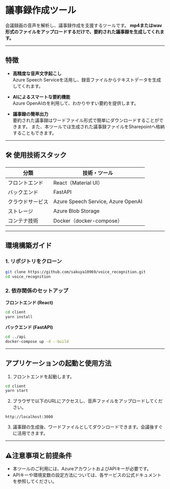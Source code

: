 # 議事録作成ツール

会議録画の音声を解析し、議事録作成を支援するツールです。
**mp4またはwav形式のファイルをアップロードするだけで、要約された議事録を生成してくれます。**

---

## 特徴

- **高精度な音声文字起こし**  
  Azure Speech Serviceを活用し、録音ファイルからテキストデータを生成してくれます。

- **AIによるスマートな要約機能**  
  Azure OpenAIのを利用して、わかりやすい要約を提供します。

- **議事録の簡単出力**  
  要約された議事録はワードファイル形式で簡単にダウンロードすることができます。
  また、本ツールでは生成された議事録ファイルをSharepointへ格納することもできます。

---

## 🛠 使用技術スタック

| 分類 | 技術・ツール |
|------|-------------|
| フロントエンド | React（Material UI） |
| バックエンド | FastAPI |
| クラウドサービス | Azure Speech Service, Azure OpenAI |
| ストレージ | Azure Blob Storage |
| コンテナ技術 | Docker（docker-compose） |

---

## 環境構築ガイド

### 1. リポジトリをクローン

```bash
git clone https://github.com/sakuya10969/voice_recognition.git
cd voice_recognition
```

### 2. 依存関係のセットアップ

**フロントエンド (React)**

```bash
cd client
yarn install
```

**バックエンド (FastAPI)**

```bash
cd ../api
docker-compose up -d --build
```

---

## アプリケーションの起動と使用方法

1. フロントエンドを起動します。

```bash
cd client
yarn start
```

2. ブラウザで以下のURLにアクセスし、音声ファイルをアップロードしてください。

```
http://localhost:3000
```

3. 議事録の生成後、ワードファイルとしてダウンロードできます。会議後すぐに活用できます。

---

## ⚠注意事項と前提条件
- 本ツールのご利用には、AzureアカウントおよびAPIキーが必要です。
- APIキーや環境変数の設定方法については、各サービスの公式ドキュメントを参照してください。

